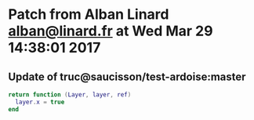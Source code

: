 # Patch from Alban Linard <alban@linard.fr> at Wed Mar 29 14:38:01 2017

## Update of truc@saucisson/test-ardoise:master

```lua
return function (Layer, layer, ref)
  layer.x = true
end
```


